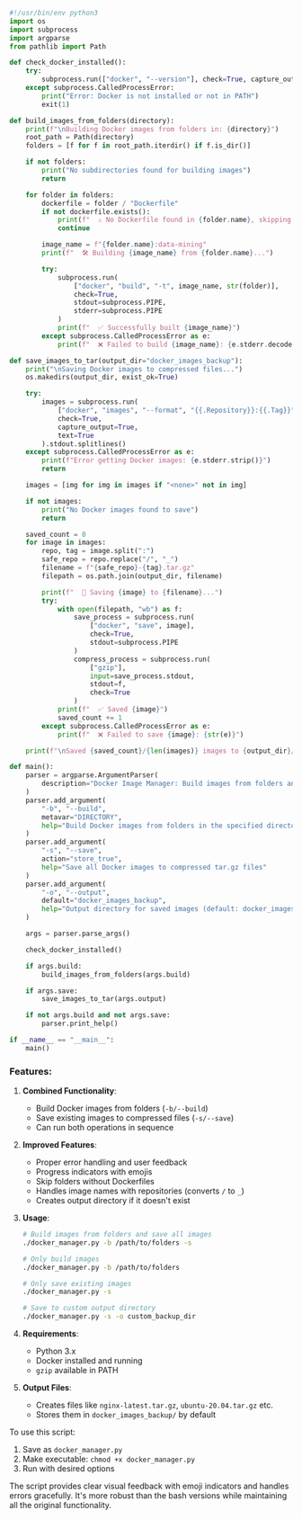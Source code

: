 ```python
#!/usr/bin/env python3
import os
import subprocess
import argparse
from pathlib import Path

def check_docker_installed():
    try:
        subprocess.run(["docker", "--version"], check=True, capture_output=True)
    except subprocess.CalledProcessError:
        print("Error: Docker is not installed or not in PATH")
        exit(1)

def build_images_from_folders(directory):
    print(f"\nBuilding Docker images from folders in: {directory}")
    root_path = Path(directory)
    folders = [f for f in root_path.iterdir() if f.is_dir()]

    if not folders:
        print("No subdirectories found for building images")
        return

    for folder in folders:
        dockerfile = folder / "Dockerfile"
        if not dockerfile.exists():
            print(f"  ⚠️ No Dockerfile found in {folder.name}, skipping...")
            continue

        image_name = f"{folder.name}:data-mining"
        print(f"  🛠️ Building {image_name} from {folder.name}...")

        try:
            subprocess.run(
                ["docker", "build", "-t", image_name, str(folder)],
                check=True,
                stdout=subprocess.PIPE,
                stderr=subprocess.PIPE
            )
            print(f"  ✅ Successfully built {image_name}")
        except subprocess.CalledProcessError as e:
            print(f"  ❌ Failed to build {image_name}: {e.stderr.decode().strip()}")

def save_images_to_tar(output_dir="docker_images_backup"):
    print("\nSaving Docker images to compressed files...")
    os.makedirs(output_dir, exist_ok=True)

    try:
        images = subprocess.run(
            ["docker", "images", "--format", "{{.Repository}}:{{.Tag}}"],
            check=True,
            capture_output=True,
            text=True
        ).stdout.splitlines()
    except subprocess.CalledProcessError as e:
        print(f"Error getting Docker images: {e.stderr.strip()}")
        return

    images = [img for img in images if "<none>" not in img]

    if not images:
        print("No Docker images found to save")
        return

    saved_count = 0
    for image in images:
        repo, tag = image.split(":")
        safe_repo = repo.replace("/", "_")
        filename = f"{safe_repo}-{tag}.tar.gz"
        filepath = os.path.join(output_dir, filename)

        print(f"  💾 Saving {image} to {filename}...")
        try:
            with open(filepath, "wb") as f:
                save_process = subprocess.run(
                    ["docker", "save", image],
                    check=True,
                    stdout=subprocess.PIPE
                )
                compress_process = subprocess.run(
                    ["gzip"],
                    input=save_process.stdout,
                    stdout=f,
                    check=True
                )
            print(f"  ✅ Saved {image}")
            saved_count += 1
        except subprocess.CalledProcessError as e:
            print(f"  ❌ Failed to save {image}: {str(e)}")

    print(f"\nSaved {saved_count}/{len(images)} images to {output_dir}/")

def main():
    parser = argparse.ArgumentParser(
        description="Docker Image Manager: Build images from folders and save existing images"
    )
    parser.add_argument(
        "-b", "--build",
        metavar="DIRECTORY",
        help="Build Docker images from folders in the specified directory"
    )
    parser.add_argument(
        "-s", "--save",
        action="store_true",
        help="Save all Docker images to compressed tar.gz files"
    )
    parser.add_argument(
        "-o", "--output",
        default="docker_images_backup",
        help="Output directory for saved images (default: docker_images_backup)"
    )

    args = parser.parse_args()

    check_docker_installed()

    if args.build:
        build_images_from_folders(args.build)

    if args.save:
        save_images_to_tar(args.output)

    if not args.build and not args.save:
        parser.print_help()

if __name__ == "__main__":
    main()
```

### Features:

1. **Combined Functionality**:

    - Build Docker images from folders (`-b/--build`)
    - Save existing images to compressed files (`-s/--save`)
    - Can run both operations in sequence

2. **Improved Features**:

    - Proper error handling and user feedback
    - Progress indicators with emojis
    - Skip folders without Dockerfiles
    - Handles image names with repositories (converts `/` to `_`)
    - Creates output directory if it doesn't exist

3. **Usage**:

    ```bash
    # Build images from folders and save all images
    ./docker_manager.py -b /path/to/folders -s

    # Only build images
    ./docker_manager.py -b /path/to/folders

    # Only save existing images
    ./docker_manager.py -s

    # Save to custom output directory
    ./docker_manager.py -s -o custom_backup_dir
    ```

4. **Requirements**:

    - Python 3.x
    - Docker installed and running
    - `gzip` available in PATH

5. **Output Files**:
    - Creates files like `nginx-latest.tar.gz`, `ubuntu-20.04.tar.gz` etc.
    - Stores them in `docker_images_backup/` by default

To use this script:

1. Save as `docker_manager.py`
2. Make executable: `chmod +x docker_manager.py`
3. Run with desired options

The script provides clear visual feedback with emoji indicators and handles errors gracefully. It's more robust than the bash versions while maintaining all the original functionality.
